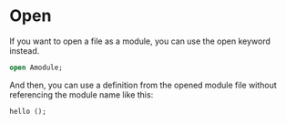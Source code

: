# Open

If you want to open a file as a module, you can use the open keyword instead.

```ocaml
open Amodule;
```

And then, you can use a definition from the opened module file without referencing the module name like this:

```
hello ();
```